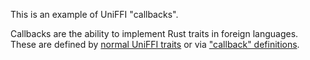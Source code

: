 This is an example of UniFFI "callbacks".

Callbacks are the ability to implement Rust traits in foreign languages. These are defined by
[normal UniFFI traits](../../docs/manual/src/foreign_traits) or via  ["callback" definitions](../../docs/manual/src/udl/callback_interfaces).

